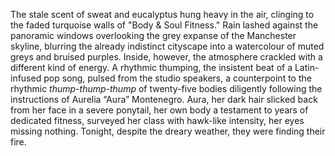 The stale scent of sweat and eucalyptus hung heavy in the air, clinging to the faded turquoise walls of "Body & Soul Fitness."  Rain lashed against the panoramic windows overlooking the grey expanse of the Manchester skyline, blurring the already indistinct cityscape into a watercolour of muted greys and bruised purples.  Inside, however, the atmosphere crackled with a different kind of energy.  A rhythmic thumping, the insistent beat of a Latin-infused pop song, pulsed from the studio speakers, a counterpoint to the rhythmic *thump-thump-thump* of twenty-five bodies diligently following the instructions of  Aurelia “Aura” Montenegro.  Aura, her dark hair slicked back from her face in a severe ponytail, her own body a testament to years of dedicated fitness, surveyed her class with hawk-like intensity, her eyes missing nothing.  Tonight, despite the dreary weather, they were finding their fire.
